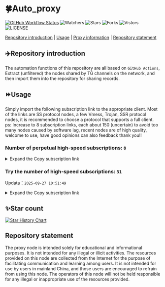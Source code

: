 # 🍀Auto_proxy
[![GitHub Workflow Status](https://img.shields.io/github/actions/workflow/status/PangTouY00/Auto_proxy/main.yml?branch=main)](https://github.com/PangTouY00/Auto_proxy/actions/workflows/main.yml?branch=main) 
![Watchers](https://img.shields.io/github/watchers/w1770946466/Auto_proxy) ![Stars](https://img.shields.io/github/stars/PangTouY00/Auto_proxy) ![Forks](https://img.shields.io/github/forks/w1770946466/Auto_proxy) ![Vistors](https://visitor-badge.laobi.icu/badge?page_id=PangTouY00.Auto_proxy) ![LICENSE](https://img.shields.io/badge/license-CC%20BY--SA%204.0-green.svg)

[Repository introduction](https://github.com/PangTouY00/Auto_proxy#Repositoryintroduction) | [Usage](https://github.com/PangTouY00/Auto_proxy#Usage) | [Proxy information](https://github.com/PangTouY00/Auto_proxy#Proxyinformation) | [Repository statement](https://github.com/PangTouY00/Auto_proxy#Repositorystatement)

## ✈️Repository introduction
The automation functions of this repository are all based on `GitHub Actions`,
Extract (unfiltered) the nodes shared by TG channels on the network, and then import them into the repository for sharing records.

## ⏩Usage
Simply import the following subscription link to the appropriate client. Most of the links are SS protocol nodes, a few Vmess, Trojan, SSR protocol nodes, it is recommended to choose a protocol that supports a full client.
ps: Increase to 8 subscription links, each about 150 (uncertain) to avoid too many nodes caused by software lag, recent nodes are of high quality, welcome to use, have good opinions can also feedback thank you!!

### Number of perpetual high-speed subscriptions: `8`

<details>
  <summary>Expand the Copy subscription link</summary>

  
- [Multiprotocol Base64 encoding](https://raw.githubusercontent.com/PangTouY00/Auto_proxy/main/Long_term_subscription1)
`https://raw.githubusercontent.com/PangTouY00/Auto_proxy/main/Long_term_subscription_num`
`Total number of merge nodes: 244`

- [Multiprotocol Base64 encoding](https://raw.githubusercontent.com/PangTouY00/Auto_proxy/main/Long_term_subscription1)
`https://raw.githubusercontent.com/PangTouY00/Auto_proxy/main/Long_term_subscription1`
`Total number of merge nodes: 31`

- [Multiprotocol Base64 encoding](https://raw.githubusercontent.com/PangTouY00/Auto_proxy/main/Long_term_subscription2)
`https://raw.githubusercontent.com/PangTouY00/Auto_proxy/main/Long_term_subscription2`
`Total number of merge nodes: 31`

- [Multiprotocol Base64 encoding](https://raw.githubusercontent.com/PangTouY00/Auto_proxy/main/Long_term_subscription3)
`https://raw.githubusercontent.com/PangTouY00/Auto_proxy/main/Long_term_subscription3`
`Total number of merge nodes: 31`

- [Multiprotocol Base64 encoding](https://raw.githubusercontent.com/PangTouY00/Auto_proxy/main/Long_term_subscription4)
`https://raw.githubusercontent.com/PangTouY00/Auto_proxy/main/Long_term_subscription4`
`Total number of merge nodes: 31`

- [Multiprotocol Base64 encoding](https://raw.githubusercontent.comPangTouY00/Auto_proxy/main/Long_term_subscription5)
`https://raw.githubusercontent.com/PangTouY00/Auto_proxy/main/Long_term_subscription5`
`Total number of merge nodes: 31`

- [Multiprotocol Base64 encoding](https://raw.githubusercontent.com/PangTouY00/Auto_proxy/main/Long_term_subscription6)
`https://raw.githubusercontent.com/PangTouY00/Auto_proxy/main/Long_term_subscription6`
`Total number of merge nodes: 31`

- [Multiprotocol Base64 encoding](https://raw.githubusercontent.com/PangTouY00/Auto_proxy/main/Long_term_subscription7)
`https://raw.githubusercontent.com/PangTouY00/Auto_proxy/main/Long_term_subscription7`
`Total number of merge nodes: 31`

- [Multiprotocol Base64 encoding](https://raw.githubusercontent.com/PangTouY00/Auto_proxy/main/Long_term_subscription8)
`https://raw.githubusercontent.com/PangTouY00/Auto_proxy/main/Long_term_subscription8`
`Total number of merge nodes: 27`

- [Clash subscription](https://raw.githubusercontent.com/PangTouY00/Auto_proxy/main/Long_term_subscription2.yaml)
`https://raw.githubusercontent.com/PangTouY00/Auto_proxy/main/Long_term_subscription1.yaml`


- [Clash subscription](https://raw.githubusercontent.com/PangTouY00/Auto_proxy/main/Long_term_subscription2.yaml)
`https://raw.githubusercontent.com/PangTouY00/Auto_proxy/main/Long_term_subscription2.yaml`


- [Clash subscription](https://raw.githubusercontent.com/PangTouY00/Auto_proxy/main/Long_term_subscription3.yaml)
`https://raw.githubusercontent.com/PangTouY00/Auto_proxy/main/Long_term_subscription3.yaml`
  
</details>

### Try the number of high-speed subscriptions: `31`
Updata：`2025-09-27 10:51:49`


<details>
  <summary>Expand the Copy subscription link</summary>  










































































































































































































































































































































































































































































































































































































































































































































































































































































































































































































































































































































































































































































































































































































































































































































































































































































































































































































































































































































































































































































































































































































































































































































































































































































































































































































































































































































































































































































































































































































































































































































































































































































































































































































































































































































































































































































































































































































































































































































































































































































































































































































































































































































































































































































































































































































































































































































































































































































































































































































































































































































































































































































































































































































































































































































































































































































































































































































































































































































































































































































































































































































































































































































































































































































































































































































































































































































































































































































































































































































































































































































































































































































































































































































































































































































































































































































































































































































































































































































































































































































































































































































































































































































































































































































































































































































































































































































































































































































































































































































































































































































































































































































































































































































































































































































































































































































































































































































































































































































































































































































































































































































































































































































































































































































































































































































































































































































































































































































































































































































































































































































































































































































































































































































































































































































































































































































































































































































































































































































































































































































































































































































































































































































































































































































































































































































































































































































































































































































































































































































































































































































































































































































































































































































































































































































































































































































































































































































































































































































































































































































































































































































































































































































































































































































































































































































































































































































































































































































































































































































































































































































































































































































































































































































































































































































































































































































































































































































































































































































































































































































































































































































































































































































































































































































































































































































































































































































































































































































































































































































































































































































































































































































































































































































































































































































































































































































































































































































































































































































































































































































































































































































































































































































































































































































































































































































































































































































































































































































































































































































































































































































































































































































































































































































































































































































































































































































































































































































































































































































































































































































































































































































































































































































































































































































































































































































































































































































































































































































































































































































































































































































































































































































































































































































































































































































































































































































































































































































































































































































































































































































































































































































































































































































































































































































































































































































































































































































































































































































































































































































































































































































































































































































































































































































































































































































































































































































































































































































































































































































































































































































































































































































































































































































































































































































































































































































>Trial subscription：
`https://asdaw.leidwxzcw.xyz/api/v1/client/subscribe?token=43b95ccd497ea83b0d64c102fac72a62`




>Trial subscription：
`https://sy-4dskhb.fj520.click/api/v1/client/subscribe?token=6bb605f4b38c04bd5c377810e5a9358a`




>Trial subscription：
`https://gw-zubknq2tly.1010520.click/api/v1/client/subscribe?token=9ee4f65c0ed22d53003feb3429599f85`




>Trial subscription：
`https://mugagw.leidwxzcw.xyz/api/v1/client/subscribe?token=72c0aec12920947038f92285b2cb1764`




>Trial subscription：
`https://qingyun.zybs.eu.org/api/v1/client/subscribe?token=e4d2870b5c87383c108417fd78f666f4`




>Trial subscription：
`https://xiaohuolongjc.top/api/v1/client/subscribe?token=7edab67ff01107c64a449b2b346c57cc`




>Trial subscription：
`https://sufujia.top/api/v1/client/subscribe?token=4bf08fde63a35793d411c4eb7689b5e2`




>Trial subscription：
`https://nekocloud.xx.kg/api/v1/client/subscribe?token=c2e3e0950d93914d42fe52a544bffc18`




>Trial subscription：
`https://gw-wzpalhftjc.1010520.click/api/v1/client/subscribe?token=9f8b85c2a5704656857270f999bbf181`




>Trial subscription：
`https://v2s.ip-ddns.com/api/v1/client/subscribe?token=a14d63a429f92649c6f8ba837b627e18`




>Trial subscription：
`https://www.camael.top/api/v1/client/subscribe?token=50946d14fb7880f24cf41443e46f2254`




>Trial subscription：
`https://ylccloud.top/api/v1/client/subscribe?token=527d0262391f8d461c80bf04301e984d`




>Trial subscription：
`https://dashuai.us/api/v1/client/subscribe?token=880b32728711d74b669f0dccbd8bb883`




>Trial subscription：
`https://www.huojian2.xyz/api/v1/client/subscribe?token=1c7431d0d244ba043470010ab201a8dc`




>Trial subscription：
`https://multiserver.multiserveradelshoop.com/api/v1/client/subscribe?token=3ade225b47aba18942ab901fb1e8795d`




>Trial subscription：
`http://tinnyrick8888.com/api/v1/client/subscribe?token=7c6ab71336b5c2c204af3488add42420`




>Trial subscription：
`https://www.eeevpn.com/api/v1/client/subscribe?token=8bfb2fa479c252cc8851363f51edec9d`




>Trial subscription：
`https://linlujs.cloud/api/v1/client/subscribe?token=904f76f0aed32b6201d41e06cd1180b9`




>Trial subscription：
`https://kingfisher.top/api/v1/client/subscribe?token=2f4f2e31b31fc9e6502a983dec241003`




>Trial subscription：
`https://guanwang.1010520.click/api/v1/client/subscribe?token=53bb4c0fb84b5a3a3bb5f74ed6f92e46`




>Trial subscription：
`https://nekocloud.qzz.io/api/v1/client/subscribe?token=15fa6859e8d33941fdf0f0fdb34f08c8`




>Trial subscription：
`https://gw-tokwyrfy9u.1010520.click/api/v1/client/subscribe?token=e931866084184fb624a49298d2a11c53`




>Trial subscription：
`https://newbee.cyou/api/v1/client/subscribe?token=ed2d105c6d09b3eb74357892aca9d917`




>Trial subscription：
`https://gw-8gdesscrja.1010520.click/api/v1/client/subscribe?token=1a1c96825d7024928a199bb63143e7e3`




>Trial subscription：
`https://ldld.whtjdasha.com/api/v1/client/subscribe?token=34510393b8271114875ac444085286c8`




>Trial subscription：
`https://go.yueyun.de/api/v1/client/subscribe?token=507836067656e72f7ba7097e38855147`




>Trial subscription：
`https://wdawd.ldldfwq.top/api/v1/client/subscribe?token=2c2cd698d7920f32312b774ed0eb9a2d`




>Trial subscription：
`https://ldldo.top/api/v1/client/subscribe?token=5cca2bbd145be081b04551392eb3d0d2`




>Trial subscription：
`https://fs.v2rayse.com/share/20250927/rri35qlcfz.txt`




>Trial subscription：
`https://cn.newbee.cyou/api/v1/client/subscribe?token=929945b1087b5aac2df0a6b18472d4e6`




>Trial subscription：
`https://yywhale.com/api/v1/client/subscribe?token=af940bf45dff481b8c7fe4e707404f07`



</details>

## ✨Star count
[![Star History Chart](https://api.star-history.com/svg?repos=PangTouY00/Auto_proxy&type=Date)](https://star-history.com/#w1770946466/Auto_proxy&Date)



## Repository statement
The proxy node is intended solely for educational and informational purposes. It is not intended for any illegal or illicit activities. The resources provided on this node are collected from the Internet for the purpose of facilitating communication and learning among users. It is not intended for use by users in mainland China, and those users are encouraged to refrain from using this node. The operators of this node will not be held responsible for any illegal or inappropriate use of the resources provided.

